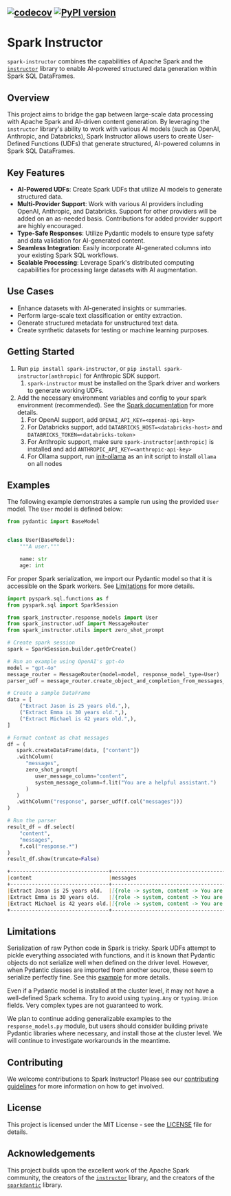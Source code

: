 [![codecov](https://codecov.io/github/TJC-LP/spark-instructor/graph/badge.svg?token=19SPU3HC0L)](https://codecov.io/github/TJC-LP/spark-instructor)
[![PyPI version](https://badge.fury.io/py/spark-instructor.svg)](https://badge.fury.io/py/spark-instructor)
---

# Spark Instructor

`spark-instructor` combines the capabilities of Apache Spark and the [`instructor`](https://github.com/jxnl/instructor) library to enable AI-powered structured data generation within Spark SQL DataFrames.

## Overview

This project aims to bridge the gap between large-scale data processing with Apache Spark and AI-driven content generation. By leveraging the `instructor` library's ability to work with various AI models (such as OpenAI, Anthropic, and Databricks), Spark Instructor allows users to create User-Defined Functions (UDFs) that generate structured, AI-powered columns in Spark SQL DataFrames.

## Key Features

- **AI-Powered UDFs**: Create Spark UDFs that utilize AI models to generate structured data.
- **Multi-Provider Support**: Work with various AI providers including OpenAI, Anthropic, and Databricks. Support for other providers will be added on an as-needed basis. Contributions for added provider support are highly encouraged.
- **Type-Safe Responses**: Utilize Pydantic models to ensure type safety and data validation for AI-generated content.
- **Seamless Integration**: Easily incorporate AI-generated columns into your existing Spark SQL workflows.
- **Scalable Processing**: Leverage Spark's distributed computing capabilities for processing large datasets with AI augmentation.

## Use Cases

- Enhance datasets with AI-generated insights or summaries.
- Perform large-scale text classification or entity extraction.
- Generate structured metadata for unstructured text data.
- Create synthetic datasets for testing or machine learning purposes.

## Getting Started

1. Run `pip install spark-instructor`, or `pip install spark-instructor[anthropic]` for Anthropic SDK support.
   1. `spark-instructor` must be installed on the Spark driver and workers to generate working UDFs.
2. Add the necessary environment variables and config to your spark environment (recommended). See the [Spark documentation](https://spark.apache.org/docs/latest/configuration.html#environment-variables) for more details.
   1. For OpenAI support, add `OPENAI_API_KEY=<openai-api-key>`
   2. For Databricks support, add `DATABRICKS_HOST=<databricks-host>` and `DATABRICKS_TOKEN=<databricks-token>`
   3. For Anthropic support, make sure `spark-instructor[anthropic]` is installed and add `ANTHROPIC_API_KEY=<anthropic-api-key>`
   4. For Ollama support, run [init-ollama](../init/init-ollama.sh) as an init script to install `ollama` on all nodes

## Examples
The following example demonstrates a sample run using the provided `User` model. The `User` model is defined below:
```python
from pydantic import BaseModel


class User(BaseModel):
    """A user."""

    name: str
    age: int
```
For proper Spark serialization, we import our Pydantic model so that it is accessible on the Spark workers. See [Limitations](#limitations) for more details.
```python 
import pyspark.sql.functions as f
from pyspark.sql import SparkSession

from spark_instructor.response_models import User
from spark_instructor.udf import MessageRouter
from spark_instructor.utils import zero_shot_prompt

# Create spark session 
spark = SparkSession.builder.getOrCreate()

# Run an example using OpenAI's gpt-4o
model = "gpt-4o"
message_router = MessageRouter(model=model, response_model_type=User)
parser_udf = message_router.create_object_and_completion_from_messages_udf(max_tokens=400)

# Create a sample DataFrame
data = [
    ("Extract Jason is 25 years old.",),
    ("Extract Emma is 30 years old.",),
    ("Extract Michael is 42 years old.",),
]

# Format content as chat messages
df = (
   spark.createDataFrame(data, ["content"])
   .withColumn(
      "messages", 
      zero_shot_prompt(
         user_message_column="content", 
         system_message_column=f.lit("You are a helpful assistant.")
      )
   )
   .withColumn("response", parser_udf(f.col("messages")))
)

# Run the parser
result_df = df.select(
    "content",
    "messages",
    f.col("response.*")
)
result_df.show(truncate=False)
```
```markdown
+--------------------------------+------------------------------------------------------------------------------------------------------------------------+-------------+--------------------------------------------------------------------------------------------------------------------------------------------------------------------------------------------------------------------------------------------------------+
|content                         |messages                                                                                                                |user         |chat_completion                                                                                                                                                                                                                                         |
+--------------------------------+------------------------------------------------------------------------------------------------------------------------+-------------+--------------------------------------------------------------------------------------------------------------------------------------------------------------------------------------------------------------------------------------------------------+
|Extract Jason is 25 years old.  |[{role -> system, content -> You are a helpful assistant.}, {role -> user, content -> Extract Jason is 25 years old.}]  |{Jason, 25}  |{chatcmpl-9jx75u6lErs6H2SzQ9P5Ig9h93KnQ, [{stop, 0, NULL, {NULL, assistant, NULL, [{call_amzxOZAFnzCIjwECYV2DeR3v, {{"name":"Jason","age":25}, User}, function}]}}], 1720739019, gpt-4o-2024-05-13, chat.completion, NULL, fp_d33f7b429e, {9, 70, 79}}  |
|Extract Emma is 30 years old.   |[{role -> system, content -> You are a helpful assistant.}, {role -> user, content -> Extract Emma is 30 years old.}]   |{Emma, 30}   |{chatcmpl-9jx76p2yElY4NuFBvbxAYWMr9BhAW, [{stop, 0, NULL, {NULL, assistant, NULL, [{call_Wtmv95JbNcQ2nRQCZBoOfcJy, {{"name":"Emma","age":30}, User}, function}]}}], 1720739020, gpt-4o-2024-05-13, chat.completion, NULL, fp_d33f7b429e, {9, 70, 79}}   |
|Extract Michael is 42 years old.|[{role -> system, content -> You are a helpful assistant.}, {role -> user, content -> Extract Michael is 42 years old.}]|{Michael, 42}|{chatcmpl-9jx76z9S5P0sEp7lINe2RADAvAz2T, [{stop, 0, NULL, {NULL, assistant, NULL, [{call_NOXuYfkZ1XLQq5L3eUwdjmSY, {{"name":"Michael","age":42}, User}, function}]}}], 1720739020, gpt-4o-2024-05-13, chat.completion, NULL, fp_d33f7b429e, {9, 70, 79}}|
+--------------------------------+------------------------------------------------------------------------------------------------------------------------+-------------+--------------------------------------------------------------------------------------------------------------------------------------------------------------------------------------------------------------------------------------------------------+
```
## Limitations
Serialization of raw Python code in Spark is tricky. Spark UDFs attempt to pickle everything associated with functions, and it is known that Pydantic objects do not serialize well when defined on the driver level. However, when Pydantic classes are imported from another source, these seem to serialize perfectly fine. See this [example](https://learn.microsoft.com/en-us/answers/questions/1178741/can-not-use-pydantic-objects-in-udf) for more details.

Even if a Pydantic model is installed at the cluster level, it may not have a well-defined Spark schema. Try to avoid using `typing.Any` or `typing.Union` fields. Very complex types are not guaranteed to work.

We plan to continue adding generalizable examples to the `response_models.py` module, but users should consider building private Pydantic libraries where necessary, and install those at the cluster level. We will continue to investigate workarounds in the meantime.

## Contributing

We welcome contributions to Spark Instructor! Please see our [contributing guidelines](contributing.md) for more information on how to get involved.

## License

This project is licensed under the MIT License - see the [LICENSE](license.md) file for details.


## Acknowledgements

This project builds upon the excellent work of the Apache Spark community, the creators of the [`instructor`](https://github.com/jxnl/instructor) library, and the creators of the [`sparkdantic`](https://github.com/mitchelllisle/sparkdantic) library.
